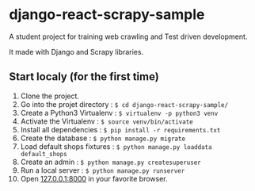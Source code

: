 # django-react-scrapy-sample
A student project for training web crawling and Test driven development.

It made with Django and Scrapy libraries.

Start localy (for the first time)
---------------------------------
1. Clone the project.
2. Go into the projet directory : `$ cd django-react-scrapy-sample/`
3. Create a Python3 Virtualenv : `$ virtualenv -p python3 venv`
4. Activate the Virtualenv : `$ source venv/bin/activate`
5. Install all dependencies : `$ pip install -r requirements.txt`
6. Create the database : `$ python manage.py migrate`
7. Load default shops fixtures : `$ python manage.py loaddata default_shops`
8. Create an admin : `$ python manage.py createsuperuser`
9. Run a local server : `$ python manage.py runserver`
10. Open [127.0.0.1:8000](http://127.0.0.1:8000/) in your favorite browser.

